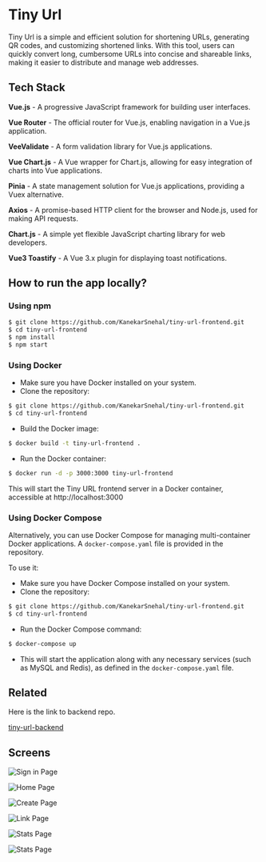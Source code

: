 
# Tiny Url

Tiny Url is a simple and efficient solution for shortening URLs, generating QR codes, and customizing shortened links. With this tool, users can quickly convert long, cumbersome URLs into concise and shareable links, making it easier to distribute and manage web addresses.

## Tech Stack

**Vue.js** - A progressive JavaScript framework for building user interfaces.

**Vue Router** - The official router for Vue.js, enabling navigation in a Vue.js application.

**VeeValidate** - A form validation library for Vue.js applications.

**Vue Chart.js** - A Vue wrapper for Chart.js, allowing for easy integration of charts into Vue applications.

**Pinia** - A state management solution for Vue.js applications, providing a Vuex alternative.

**Axios** - A promise-based HTTP client for the browser and Node.js, used for making API requests.

**Chart.js** - A simple yet flexible JavaScript charting library for web developers.

**Vue3 Toastify** - A Vue 3.x plugin for displaying toast notifications.

## How to run the app locally?

### Using npm
```bash
$ git clone https://github.com/KanekarSnehal/tiny-url-frontend.git
$ cd tiny-url-frontend
$ npm install
$ npm start
```

### Using Docker
- Make sure you have Docker installed on your system.
- Clone the repository:
```bash
$ git clone https://github.com/KanekarSnehal/tiny-url-frontend.git
$ cd tiny-url-frontend
```
- Build the Docker image:
```bash
$ docker build -t tiny-url-frontend .
```
- Run the Docker container:
```bash
$ docker run -d -p 3000:3000 tiny-url-frontend
```
This will start the Tiny URL frontend server in a Docker container, accessible at http://localhost:3000

### Using Docker Compose
Alternatively, you can use Docker Compose for managing multi-container Docker applications. A `docker-compose.yaml` file is provided in the repository. 

To use it:
- Make sure you have Docker Compose installed on your system.
- Clone the repository:
```bash
$ git clone https://github.com/KanekarSnehal/tiny-url-frontend.git
$ cd tiny-url-frontend
```
- Run the Docker Compose command:
```bash
$ docker-compose up
```
- This will start the application along with any necessary services (such as MySQL and Redis), as defined in the `docker-compose.yaml` file.

## Related

Here is the link to backend repo.

[tiny-url-backend](https://github.com/KanekarSnehal/tiny-url-backend)


## Screens

![Sign in Page](https://res.cloudinary.com/dj5uckowi/image/upload/v1718431367/0146f378-24d3-4ca8-ac47-53351be77df4.png)

![Home Page](https://res.cloudinary.com/dj5uckowi/image/upload/v1718431626/7baf810a-1a60-44d8-8ec6-336fbd76bc50.png)

![Create Page](https://res.cloudinary.com/dj5uckowi/image/upload/v1718431753/4c5c161e-4b0e-4a3e-9504-fb77ff383adf.png)

![Link Page](https://res.cloudinary.com/dj5uckowi/image/upload/v1718431853/06e89bdf-879a-4bf5-b185-f630db004129.png)

![Stats Page](https://res.cloudinary.com/dj5uckowi/image/upload/v1718431964/921c71da-7cce-49bb-9189-dce6139d02e1.png)

![Stats Page](https://res.cloudinary.com/dj5uckowi/image/upload/v1718432065/c1d8a739-2a7c-4aa7-9206-b44a0521316a.png)
